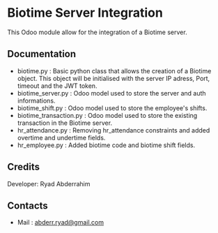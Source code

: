 # Biotime Server Integration
This Odoo module allow for the integration of a Biotime server.

## Documentation
* biotime.py : Basic python class that allows the creation of a Biotime object. This object will be initialised with the server IP adress, Port, timeout and the JWT token.
* biotime_server.py : Odoo model used to store the server and auth informations.
* biotime_shift.py : Odoo model used to store the employee's shifts.
* biotime_transaction.py : Odoo model used to store the existing transaction in the Biotime server.
* hr_attendance.py : Removing hr_attendance constraints and added overtime and undertime fields.
* hr_employee.py : Added biotime code and biotime shift fields.
 
## Credits
Developer: Ryad Abderrahim

## Contacts
* Mail : abderr.ryad@gmail.com
